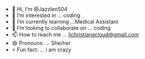- 👋 Hi, I’m @Jazzlen504
- 👀 I’m interested in ... coding
- 🌱 I’m currently learning ...Medical Assistant 
- 💞️ I’m looking to collaborate on ... coding
- 📫 How to reach me ... lichristianacloud@gmail.com
- 😄 Pronouns: ... She/her
- ⚡ Fun fact: ... i am crazy

<!---
Jazzlen504/Jazzlen504 is a ✨ special ✨ repository because its `README.md` (this file) appears on your GitHub profile.
You can click the Preview link to take a look at your changes.
--->
